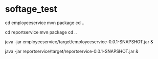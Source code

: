 # softage_test

cd employeeservice
mvn package
cd ..

cd reportservice
mvn package
cd ..

java -jar employeeservice/target/employeeservice-0.0.1-SNAPSHOT.jar &

java -jar reportservice/target/reportservice-0.0.1-SNAPSHOT.jar &

